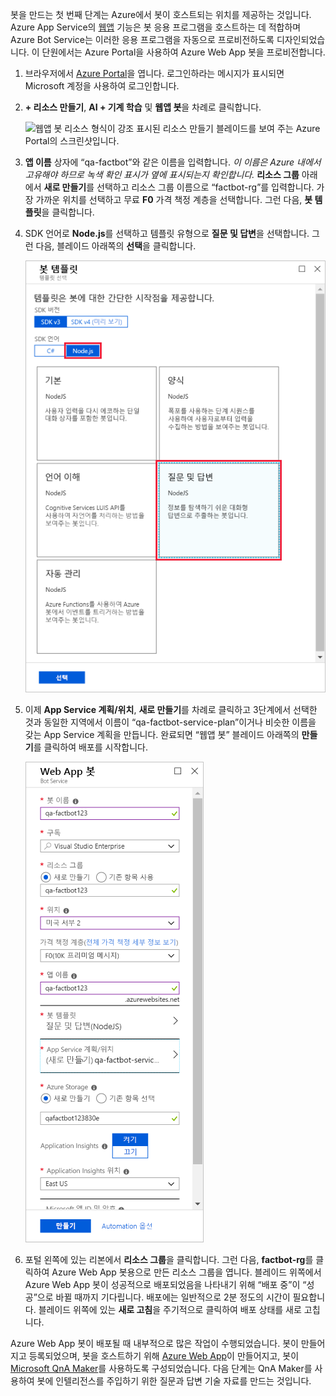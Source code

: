 봇을 만드는 첫 번째 단계는 Azure에서 봇이 호스트되는 위치를 제공하는 것입니다. Azure App Service의 [웹앱](https://azure.microsoft.com/services/app-service/web/) 기능은 봇 응용 프로그램을 호스트하는 데 적합하며 Azure Bot Service는 이러한 응용 프로그램을 자동으로 프로비전하도록 디자인되었습니다. 이 단원에서는 Azure Portal을 사용하여 Azure Web App 봇을 프로비전합니다.

<!---TODO: Update for sandbox?--->
1. 브라우저에서 [Azure Portal](https://portal.azure.com/?azure-portal=true)을 엽니다. 로그인하라는 메시지가 표시되면 Microsoft 계정을 사용하여 로그인합니다.

1. **+ 리소스 만들기**, **AI + 기계 학습** 및 **웹앱 봇**을 차례로 클릭합니다.

    ![웹앱 봇 리소스 형식이 강조 표시된 리소스 만들기 블레이드를 보여 주는 Azure Portal의 스크린샷입니다.](../media/2-new-bot-service.png)

1. **앱 이름** 상자에 “qa-factbot”와 같은 이름을 입력합니다. *이 이름은 Azure 내에서 고유해야 하므로 녹색 확인 표시가 옆에 표시되는지 확인합니다.* **리소스 그룹** 아래에서 **새로 만들기**를 선택하고 리소스 그룹 이름으로 “factbot-rg”를 입력합니다. 가장 가까운 위치를 선택하고 무료 **F0** 가격 책정 계층을 선택합니다. 그런 다음, **봇 템플릿**을 클릭합니다.

1. SDK 언어로 **Node.js**를 선택하고 템플릿 유형으로 **질문 및 답변**을 선택합니다. 그런 다음, 블레이드 아래쪽의 **선택**을 클릭합니다.

    ![Node.js SDK 언어 및 질문과 답변 템플릿 옵션이 강조 표시된 봇 만들기 프로세스의 봇 템플릿 블레이드를 보여 주는 Azure Portal의 스크린샷입니다.](../media/2-portal-select-template.png)

1. 이제 **App Service 계획/위치**, **새로 만들기**를 차례로 클릭하고 3단계에서 선택한 것과 동일한 지역에서 이름이 “qa-factbot-service-plan”이거나 비슷한 이름을 갖는 App Service 계획을 만듭니다. 완료되면 “웹앱 봇” 블레이드 아래쪽의 **만들기**를 클릭하여 배포를 시작합니다.

    ![새 웹앱 봇의 샘플 구성 블레이드를 보여 주는 Azure Portal의 스크린샷입니다.](../media/2-portal-start-bot-creation.png)

1. 포털 왼쪽에 있는 리본에서 **리소스 그룹**을 클릭합니다. 그런 다음, **factbot-rg**를 클릭하여 Azure Web App 봇용으로 만든 리소스 그룹을 엽니다. 블레이드 위쪽에서 Azure Web App 봇이 성공적으로 배포되었음을 나타내기 위해 “배포 중”이 “성공”으로 바뀔 때까지 기다립니다. 배포에는 일반적으로 2분 정도의 시간이 필요합니다. 블레이드 위쪽에 있는 **새로 고침**을 주기적으로 클릭하여 배포 상태를 새로 고칩니다.

Azure Web App 봇이 배포될 때 내부적으로 많은 작업이 수행되었습니다. 봇이 만들어지고 등록되었으며, 봇을 호스트하기 위해 [Azure Web App](https://azure.microsoft.com/services/app-service/web/)이 만들어지고, 봇이 [Microsoft QnA Maker](https://www.qnamaker.ai/)를 사용하도록 구성되었습니다. 다음 단계는 QnA Maker를 사용하여 봇에 인텔리전스를 주입하기 위한 질문과 답변 기술 자료를 만드는 것입니다.
